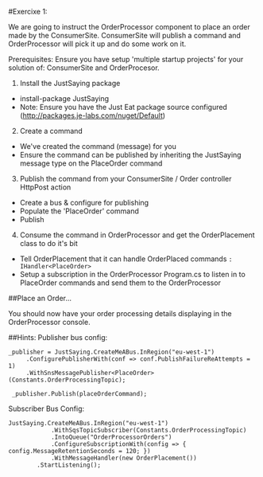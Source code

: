 #Exercixe 1:

We are going to instruct the OrderProcessor component to place an order made by the ConsumerSite.
ConsumerSite will publish a command and OrderProcessor will pick it up and do some work on it.


Prerequisites: Ensure you have setup 'multiple startup projects' for your solution of: ConsumerSite and OrderProcesor.


1. Install the JustSaying package
 * install-package JustSaying
 * Note: Ensure you have the Just Eat package source configured (http://packages.je-labs.com/nuget/Default)

2. Create a command
 * We've created the command (message) for you
 * Ensure the command can be published by inheriting the JustSaying message type on the PlaceOrder command

3. Publish the command from your ConsumerSite / Order controller HttpPost action
 * Create a bus & configure for publishing
 * Populate the 'PlaceOrder' command
 * Publish

4. Consume the command in OrderProcessor and get the OrderPlacement class to do it's bit
 * Tell OrderPlacement that it can handle OrderPlaced commands
		`: IHandler<PlaceOrder>`
 * Setup a subscription in the OrderProcessor Program.cs to listen in to PlaceOrder commands and send them to the OrderProcessor
		
	
	

##Place an Order...

You should now have your order processing details displaying in the OrderProcessor console.

##Hints:
Publisher bus config:

    _publisher = JustSaying.CreateMeABus.InRegion("eu-west-1")
         .ConfigurePublisherWith(conf => conf.PublishFailureReAttempts = 1)
         .WithSnsMessagePublisher<PlaceOrder>(Constants.OrderProcessingTopic);

     _publisher.Publish(placeOrderCommand);

Subscriber Bus Config:

    JustSaying.CreateMeABus.InRegion("eu-west-1")
                .WithSqsTopicSubscriber(Constants.OrderProcessingTopic)
                .IntoQueue("OrderProcessorOrders")
                .ConfigureSubscriptionWith(config => { config.MessageRetentionSeconds = 120; })
                .WithMessageHandler(new OrderPlacement())
            .StartListening();